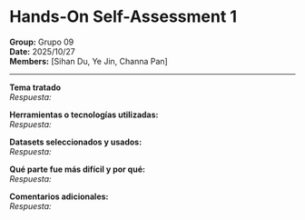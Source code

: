 # Hands-On Self-Assessment 1

**Group:** Grupo 09  
**Date:** 2025/10/27  
**Members:** [Sihan Du, Ye Jin, Channa Pan]

---

**Tema tratado**  
_Respuesta:_

**Herramientas o tecnologías utilizadas:**  
_Respuesta:_

**Datasets seleccionados y usados:**  
_Respuesta:_

**Qué parte fue más difícil y por qué:**  
_Respuesta:_

**Comentarios adicionales:**  
_Respuesta:_
